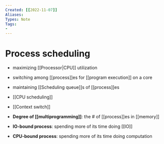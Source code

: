 ```yaml
---
Created: [[2022-11-07]]
Aliases: 
Types: Note
Tags: 
- 
---
```

# Process scheduling
- maximizing [[Processor|CPU]] utilization
- switching among [[process]]es for [[program execution]] on a core
- maintaining [[Scheduling queue]]s of [[process]]es
- [[CPU scheduling]]
- [[Context switch]]

- **Degree of [[multiprogramming]]**: the # of [[process]]es in [[memory]]
- **IO-bound process**: spending more of its time doing [[IO]]
- **CPU-bound process**: spending more of its time doing computation
